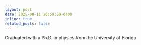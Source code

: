 ```yaml
---
layout: post
date: 2025-08-11 16:59:00-0400
inline: true
related_posts: false
---
```


Graduated with a Ph.D. in physics from the University of Florida